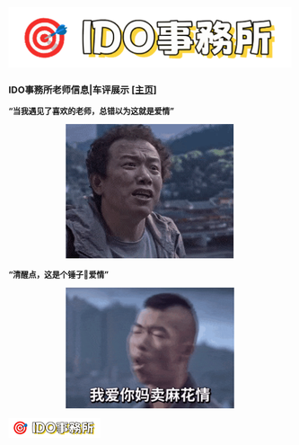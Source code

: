 ![logo](img/logo.png)

### __IDO事務所老师信息|车评展示 [[主页]](https://idosws.github.io/)__     



__“当我遇见了喜欢的老师，总错以为这就是爱情”__
<div align="center">
  <img src="img/zheshiaiqing.gif" alt="爱情" width="300">
</div>




__“清醒点，这是个锤子🔨爱情”__
<div align="center">
  <img src="img/ainimamaipi.gif" alt="爱锤子" width="300">
</div>





![logo](img/logo-small.png)
